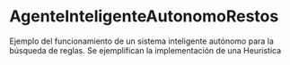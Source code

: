 # AgenteInteligenteAutonomoRestos
Ejemplo del funcionamiento de un sistema inteligente autónomo para la búsqueda de reglas. Se ejemplifican la implementación de una Heuristica 
